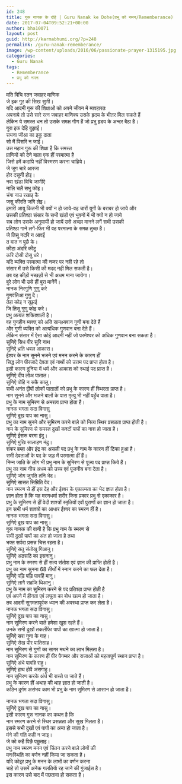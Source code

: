 ```yaml
---
id: 248
title: गुरू नानक के दोहे | Guru Nanak ke Dohe(प्रभु को नमन/Rememberance)
date: 2017-07-04T09:52:21+00:00
author: bha10071
layout: post
guid: http://karmabhumi.org/?p=248
permalink: /guru-nanak-rememberance/
image: /wp-content/uploads/2016/06/passionate-prayer-1315195.jpg
categories:
  - Guru Nanak
tags:
  - Rememberance
  - प्रभु को नमन
---
```

<div class="doha">
  <div class="hindi original">
    मति विचि रतन जवाहर माणिक<br /> जे इक गुर की सिख सुणी।
  </div>
  
  <div class="hindi">
    यदि आदमी गुरू की शिक्षाओं को अपने जीवन में ब्यवहारतः<br /> अपनाये तो उसे सारे रत्न जवाहर माणिक्य उसके हृदय के भीतर मिल सकते हैं<br /> लेकिन ये समस्त धन तो उसके समक्ष गौण हैं जो प्रभु हृदय के अन्दर बैठा है।
  </div>
</div>

<div class="doha">
  <div class="hindi original">
    गुरा इक देहि बुझाई।<br /> सभना जीआ का इकु दाता<br /> सो मैं विसरि न जाई।
  </div>
  
  <div class="hindi">
    उस महान गुरू की शिक्षा है कि समस्त<br /> प्राणियों को देने बाला एक हीं परमात्मा है<br /> जिसे हमें कदापि नहीं विस्मरण करना चाहिये।
  </div>
</div>

<div class="doha">
  <div class="hindi original">
    जे जुग चारे आरजा<br /> होर दसूणी होइ।<br /> नवा खंडा विचि जाणीऐ<br /> नालि चलै सभु कोइ।<br /> चंगा नाउ रखाइ कै<br /> जसु कीरति जगि लेइ।
  </div>
  
  <div class="hindi">
    हमारी आयु कितनी भी क्यों न हो जाये-वह चारों युगों के बराबर हो जाये और<br /> उसकी प्रतिश्ठा संसार के सभी खंडों एवं भुवनों में भी क्यों न हो जाये<br /> सब लोग उसके अनुयायी हो जायें उसे अच्छा मानने लगें सभी उसकी<br /> प्रतिश्ठा गाने लगें-फिर भी वह परमात्मा के समक्ष तुच्छ है।
  </div>
</div>

<div class="doha">
  <div class="hindi original">
    जे तिसु नदरि न आवई<br /> त वात न पुछै के।<br /> कीटा अंदरि कीटु<br /> करि दोसी दोसु धरे।
  </div>
  
  <div class="hindi">
    यदि ब्यक्ति परमात्मा की नजर पर नही रहे तो<br /> संसार में उसे किसी की मदद नही मिल सकती है।<br /> तब वह कीड़ों मच्छड़ों से भी अधम माना जायेगा।<br /> बुरे लोग भी उसे हीं बुरा मानेंगें।
  </div>
</div>

<div class="doha">
  <div class="hindi original">
    नानक निरगुणि गुणु करे<br /> गुणवंतिआ गुणु दे।<br /> तेहा कोइ न सुझई<br /> जि तिसु गुणु कोइ करे।
  </div>
  
  <div class="hindi">
    प्रभु अत्यंत शक्तिशाली है।<br /> वह गुणहीन ब्यक्त् को अति सामथ्र्यवान गुणी बना देते हैं<br /> और गुणी ब्यक्ति को अत्यधिक गुणवान बना देते हैं।<br /> लेकिन संसार में ऐसा कोई आदमी नहीं जो परमेश्वर को अधिक गुणवान बना सकता है।
  </div>
</div>

<div class="doha">
  <div class="hindi original">
    सुणिऐ सिध पीर सुरि नाथ<br /> सुनिऐ ध्रति धवल आकास।
  </div>
  
  <div class="hindi">
    ईश्वर के नाम सुनने भजने एवं मनन करने के कारण हीं<br /> सिद्ध लोग पीरजादे देवता एवं नाथों को उत्तम पद प्राप्त होता है।<br /> इसी कारण दुनिया में धर्म और आकाश को स्थाई पद प्राप्त है।
  </div>
</div>

<div class="doha">
  <div class="hindi original">
    सुणिऐ दीप लोअ पाताल।<br /> सुणिऐ पोहि न सकै कालु।
  </div>
  
  <div class="hindi">
    सभी अनंत द्वीपों लोकों पातालों को प्रभु के कारण हीं स्थिरता प्राप्त है।<br /> नाम सुनने और भजने बालों के पास मृत्यु भी नहीं पहुॅच पाता है।<br /> प्रभु के नाम सुमिरण से अमरत्व प्राप्त होता है।
  </div>
</div>

<div class="doha">
  <div class="hindi original">
    नानक भगता सदा विगासु<br /> सुणिऐ दूख पाप का नासु।
  </div>
  
  <div class="hindi">
    प्रभु का नाम सुनने और सुमिरण करने बाले को नित्य स्थिर प्रसन्नता प्राप्त होती है।<br /> नाम के सुमिरण से समस्त दुखों कश्टों पापों का नाश हो जाता है।
  </div>
</div>

<div class="doha">
  <div class="hindi original">
    सुणिऐ ईसरू बरमा इंदु।<br /> सुणिऐ मुखि सालाहण मंदु।
  </div>
  
  <div class="hindi">
    शंकर ब्रम्हा और इंद्र का असली पद प्रभु के नाम के कारण हीं टिका हुआ है।<br /> सभी देवताओं के पद के जड़ में परमात्मा हीं हैं।<br /> निम्न जाति के लोग भी प्रभु नाम के सुमिरण से पूज्य पद प्राप्त किये हैं।<br /> प्रभु का नाम नीच अधम को उच्च एवं पूजनीय बना देता है।
  </div>
</div>

<div class="doha">
  <div class="hindi original">
    सुणिऐ जोग जुगति तनि भेद।<br /> सुणिऐ सासत सिम्रिति वेद।
  </div>
  
  <div class="hindi">
    नाम स्मरण से हीं इस देह और ईश्वर के एकात्मता का भेद ज्ञात होता है।<br /> ज्ञान होता है कि यह मरणधर्मा शरीर किस प्रकार प्रभु से एकाकार है।<br /> प्रभु के सुमिरण से हीं वेदों शाश्त्रों स्मृतियों एवों पुराणों का ज्ञान हो जाता है।<br /> इन सभी धर्म शाश्त्रों का आधार ईश्वर का स्मरण हीं है।
  </div>
</div>

<div class="doha">
  <div class="hindi original">
    नानक भगता सदा विगासु।<br /> सुणिऐ दूख पाप का नासु।
  </div>
  
  <div class="hindi">
    गुरू नानक की वाणी है कि प्रभु नाम के स्मरण से<br /> सभी दुखों पापों का अंत हो जाता है तथा<br /> भक्त सर्वदा प्रसन्न चित्त रहता है।
  </div>
</div>

<div class="doha">
  <div class="hindi original">
    सुणिऐ सतु संतोखु गिआनु।<br /> सुणिऐ अठसठि का इसनानु।
  </div>
  
  <div class="hindi">
    प्रभु नाम के स्मरण से हीं सत्य संतोश एवं ज्ञान की प्राप्ति होती है।<br /> प्रभु का नाम सुनना 68 तीर्थों में स्नान करने का फल देता है।
  </div>
</div>

<div class="doha">
  <div class="hindi original">
    सुणिऐ पड़ि पड़ि पावहिं मानु।<br /> सुणिऐ लागै सहजि धिआनु।
  </div>
  
  <div class="hindi">
    प्रभु के नाम का सुमिरण करने से पद प्रतिश्ठा प्राप्त होती है<br /> एवं अपने में हीनता एवं लघुता का बोध खत्म हो जाता है।<br /> तब आदमी सुगमतापूर्वक ध्यान की अवस्था प्राप्त कर लेता है।
  </div>
</div>

<div class="doha">
  <div class="hindi original">
    नानक भगता सदा विगासु।<br /> सुणिऐ दूख पाप का नासु।
  </div>
  
  <div class="hindi">
    नाम सुमिरण करने बाले हमेशा खुश रहते हैं।<br /> उनके सभी दुखों तकलीफाे पापों का खात्मा हो जाता है।
  </div>
</div>

<div class="doha">
  <div class="hindi original">
    सुणिऐ सरा गुणा के गाह।<br /> सुणिऐ सेख पीर पातिसाह।
  </div>
  
  <div class="hindi">
    नाम सुमिरण से गुणों का सागर मथने का लाभ मिलता है।<br /> नाम सुमिरण के कारण हीं पीर पैगम्बर और राजाओं को महत्वपूर्ण स्थान प्राप्त है।
  </div>
</div>

<div class="doha">
  <div class="hindi original">
    सुणिऐ अंधे पावहि राहु।<br /> सुणिऐ हाथ होवै असगाहु।
  </div>
  
  <div class="hindi">
    नाम सुमिरण करके अंधे भी रास्ते पा जाते हैं।<br /> प्रभु के कारण हीं अथाह की थाह ज्ञात हो जाती है।<br /> कठिन दुर्गम असंभव काम भी प्रभु के नाम सुमिरण से आसान हो जाता है।</p>
  </div>
</div>

<div class="doha">
  <div class="hindi original">
    नानक भगता सदा विगासु।<br /> सुणिऐ दूख पाप का नासु।
  </div>
  
  <div class="hindi">
    इसी कारण गुरू नानक का कथन है कि<br /> नाम स्मरण करने से स्थिर प्रसन्नता और सुख मिलता है।<br /> इससे सभी दुखों एवं पापों का अन्त हो जाता है।
  </div>
</div>

<div class="doha">
  <div class="hindi original">
    मंने की गति कही न जाइ।<br /> जे को कहै पिछै पछुताइ।
  </div>
  
  <div class="hindi">
    प्रभु नाम स्मरण मनन एवं चिंतन करने बाले लोगों की<br /> मनःस्थिति का वर्णन नहीं किया जा सकता है।<br /> यदि कोइ्र्र प्रभु के मनन के लाभों का वर्णन करना<br /> चाहे तो उसमें अनेक गलतियाॅ रह जाने की गुंजाईस है।<br /> इस कारण उसे बाद में पछतावा हो सकता है।
  </div>
</div>